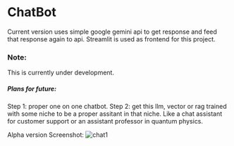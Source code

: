 # ChatBot
Current version uses simple google gemini api to get response and feed that response again to api. 
Streamlit is used as frontend for this project.

### Note:
This is currently under development. 
##### Plans for future: 
Step 1: proper one on one chatbot. 
Step 2: get this llm, vector or rag trained with some niche to be a proper assitant in that niche. Like a chat assistant for customer support or an assistant professor in quantum physics.


Alpha version Screenshot:
![chat1](https://github.com/Herin98/Chatbot-LLM/assets/142152236/b72f29b6-82a0-4255-94fc-8829d4afe874)
